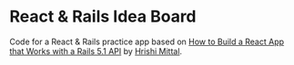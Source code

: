 # React & Rails Idea Board

Code for a React & Rails practice app based on [How to Build a React App that Works with a Rails 5.1 API](https://www.sitepoint.com/react-rails-5-1/) by [Hrishi Mittal](https://github.com/hrishimittal).

